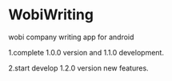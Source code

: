 # WobiWriting
wobi company writing app for android

1.complete 1.0.0 version and 1.1.0 development.

2.start develop 1.2.0 version new features.